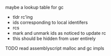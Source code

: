 
maybe a lookup table for gc
- tldr rc'ing
- ids corresponding to local identifers
- rcs
- mark and unmark ids as noticed to update rc
- this should be hidden from user entirely


TODO read assemblyscript malloc and gc impls
